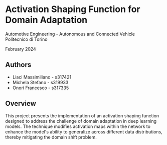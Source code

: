 # Activation Shaping Function for Domain Adaptation
Automotive Engineering - Autonomous and Connected Vehicle  
Politecnico di Torino

February 2024

## Authors
- Liaci Massimiliano - s317421
- Michela Stefano - s319933
- Onori Francesco - s317335

## Overview
This project presents the implementation of an activation shaping function designed to address the challenge of domain adaptation in deep learning models. The technique modifies activation 
maps within the network to enhance the model's ability to generalize across different data distributions, thereby mitigating the domain shift problem.
